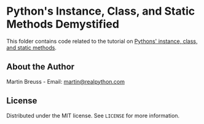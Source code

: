 # Python's Instance, Class, and Static Methods Demystified

This folder contains code related to the tutorial on [Pythons' instance, class, and static methods](https://realpython.com/instance-class-and-static-methods-demystified/).

## About the Author

Martin Breuss - Email: martin@realpython.com

## License

Distributed under the MIT license. See ``LICENSE`` for more information.
